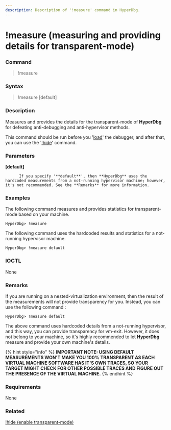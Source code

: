 ```yaml
---
description: Description of '!measure' command in HyperDbg.
---
```


# !measure \(measuring and providing details for transparent-mode\)

### Command

> !measure

### Syntax

> !measure \[default\]

### Description

Measures and provides the details for the transparent-mode of **HyperDbg** for defeating anti-debugging and anti-hypervisor methods.

This command should be run before you '[load](https://docs.hyperdbg.com/commands/debugging-commands/load)' the debugger, and after that, you can use the '[!hide](https://docs.hyperdbg.com/commands/extension-commands/hide)' command.

### Parameters

**\[default\]**

          If you specify '**default**', then **HyperDbg** uses the hardcoded measurements from a not-running hypervisor machine; however, it's not recommended. See the **Remarks** for more information.

### Examples

The following command measures and provides statistics for transparent-mode based on your machine.

```text
HyperDbg> !measure
```

The following command uses the hardcoded results and statistics for a not-running hypervisor machine.

```text
HyperDbg> !measure default
```

### IOCTL

None

### **Remarks**

If you are running on a nested-virtualization environment, then the result of the measurements will not provide transparency for you. Instead, you can use the following command :

```text
HyperDbg> !measure default
```

The above command uses hardcoded details from a not-running hypervisor, and this way, you can provide transparency for vm-exit. However, it does not belong to your machine, so it's highly recommended to let **HyperDbg** measure and provide your own machine's details.

{% hint style="info" %}
**IMPORTANT NOTE: USING DEFAULT MEASUREMENTS WON'T MAKE YOU 100% TRANSPARENT AS EACH VIRTUAL MACHINE SOFTWARE HAS IT'S OWN TRACES, SO YOUR TARGET MIGHT CHECK FOR OTHER POSSIBLE TRACES AND FIGURE OUT THE PRESENCE OF THE VIRTUAL MACHINE.**
{% endhint %}

### Requirements

None

### Related

[!hide \(enable transparent-mode\)](https://docs.hyperdbg.com/commands/extension-commands/hide)

